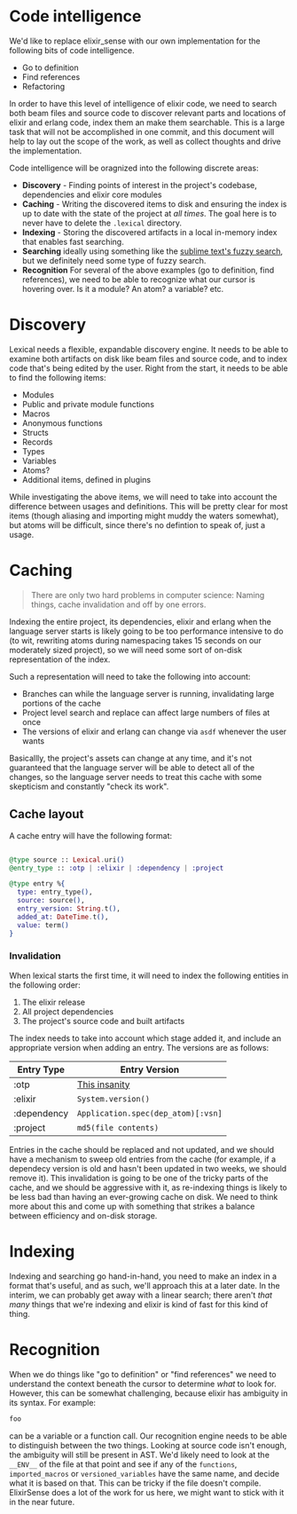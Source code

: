 # Code intelligence

We'd like to replace elixir_sense with our own implementation for the following bits
of code intelligence.

 * Go to definition
 * Find references
 * Refactoring

In order to have this level of intelligence of elixir code, we need to
search both beam files and source code to discover relevant parts and
locations of elixir and erlang code, index them an make them
searchable. This is a large task that will not be accomplished in one
commit, and this document will help to lay out the scope of the work,
as well as collect thoughts and drive the implementation.

Code intelligence will be oragnized into the following discrete areas:

* **Discovery** - Finding points of interest in the project's codebase, dependencies and elixir core modules
* **Caching** - Writing the discovered items to disk and ensuring the index is up to date with the state of the project at *all times*. The goal here is to never have to delete the `.lexical` directory.
* **Indexing** - Storing the discovered artifacts in a local in-memory index that enables fast searching.
* **Searching** ideally using something like the [sublime text's fuzzy search](https://www.forrestthewoods.com/blog/reverse_engineering_sublime_texts_fuzzy_match/), but we definitely need some type of fuzzy search.
* **Recognition** For several of the above examples (go to definition, find references), we need to be able to recognize what our cursor is hovering over. Is it a module? An atom? a variable? etc.

# Discovery
Lexical needs a flexible, expandable discovery engine. It needs to be
able to examine both artifacts on disk like beam files and source
code, and to index code that's being edited by the user. Right from
the start, it needs to be able to find the following items:

 * Modules
 * Public and private module functions
 * Macros
 * Anonymous functions
 * Structs
 * Records
 * Types
 * Variables
 * Atoms?
 * Additional items, defined in plugins

While investigating the above items, we will need to take into account
the difference between usages and definitions. This will be pretty
clear for most items (though aliasing and importing might muddy the
waters somewhat), but atoms will be difficult, since there's no
defintion to speak of, just a usage.

# Caching
> There are only two hard problems in computer science: Naming things, cache invalidation and off by one errors.

Indexing the entire project, its dependencies, elixir and erlang when
the language server starts is likely going to be too performance
intensive to do (to wit, rewriting atoms during namespacing takes 15
seconds on our moderately sized project), so we will need some sort of
on-disk representation of the index.

Such a representation will need to take the following into account:

  * Branches can while the language server is running, invalidating large portions of the cache
  * Project level search and replace can affect large numbers of files at once
  * The versions of elixir and erlang can change via `asdf` whenever the user wants

Basicallly, the project's assets can change at any time, and it's not
guaranteed that the language server will be able to detect all of the
changes, so the language server needs to treat this cache with some
skepticism and constantly "check its work".

## Cache layout
A cache entry will have the following format:

```elixir

@type source :: Lexical.uri()
@entry_type :: :otp | :elixir | :dependency | :project

@type entry %{
  type: entry_type(),
  source: source(),
  entry_version: String.t(),
  added_at: DateTime.t(),
  value: term()
}
```

### Invalidation
When lexical starts the first time, it will need to index the
following entities in the following order:

  1. The elixir release
  2. All project dependencies
  3. The project's source code and built artifacts

The index needs to take into account which stage added it, and include an appropriate
version when adding an entry. The versions are as follows:

| Entry Type  | Entry Version |
| ----------- | --------------|
| :otp        | [This insanity](https://stackoverflow.com/questions/9560815/how-to-get-erlangs-release-version-number-from-a-shell/34326368#34326368)|
| :elixir     | `System.version()`|
| :dependency | `Application.spec(dep_atom)[:vsn]`|
| :project    | `md5(file contents)` |

Entries in the cache should be replaced and not updated, and we should
have a mechanism to sweep old entries from the cache (for example, if
a dependecy version is old and hasn't been updated in two weeks, we
should remove it). This invalidation is going to be one of the tricky
parts of the cache, and we should be aggressive with it, as
re-indexing things is likely to be less bad than having an
ever-growing cache on disk.  We need to think more about this and come
up with something that strikes a balance between efficiency and
on-disk storage.

# Indexing
Indexing and searching go hand-in-hand, you need to make an index in a
format that's useful, and as such, we'll approach this at a later
date. In the interim, we can probably get away with a linear search;
there aren't _that many_ things that we're indexing and elixir is kind
of fast for this kind of thing.

# Recognition
When we do things like "go to definition" or "find references" we need
to understand the context beneath the cursor to determine _what_ to
look for. However, this can be somewhat challenging, because elixir
has ambiguity in its syntax. For example:

```elixir
foo
```

can be a variable or a function call. Our recognition engine needs to
be able to distinguish between the two things. Looking at source code
isn't enough, the ambiguity will still be present in AST. We'd likely
need to look at the `__ENV__` of the file at that point and see if any
of the `functions`, `imported_macros` or `versioned_variables` have
the same name, and decide what it is based on that. This can be tricky
if the file doesn't compile. ElixirSense does a lot of the work for us
here, we might want to stick with it in the near future.
